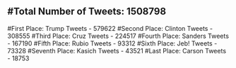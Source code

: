 #Total Number of Tweets: 1508798 
---
#First Place: Trump Tweets - 579622
#Second Place: Clinton Tweets - 308555
#Third Place: Cruz Tweets - 224517
#Fourth Place: Sanders Tweets - 167190
#Fifth Place: Rubio Tweets - 93312
#Sixth Place: Jeb! Tweets - 73328
#Seventh Place: Kasich Tweets - 43521
#Last Place: Carson Tweets - 18753
